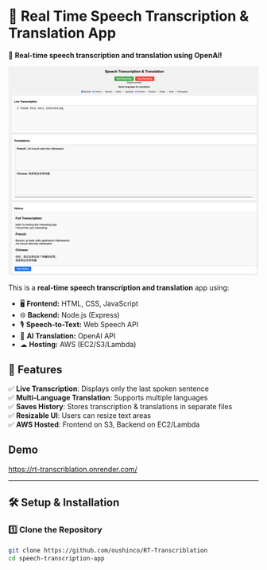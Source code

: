# 🎤 Real Time Speech Transcription & Translation App

🚀 **Real-time speech transcription and translation using OpenAI!**

![RT-Transcriblation](RT-Transcriblation.png)

This is a **real-time speech transcription and translation** app using:
- 🖥 **Frontend:** HTML, CSS, JavaScript
- 🌐 **Backend:** Node.js (Express)
- 🎙 **Speech-to-Text:** Web Speech API
- 🧠 **AI Translation:** OpenAI API
- ☁ **Hosting:** AWS (EC2/S3/Lambda)

## 🚀 Features
✅ **Live Transcription**: Displays only the last spoken sentence  
✅ **Multi-Language Translation**: Supports multiple languages  
✅ **Saves History**: Stores transcription & translations in separate files  
✅ **Resizable UI**: Users can resize text areas  
✅ **AWS Hosted**: Frontend on S3, Backend on EC2/Lambda  

## Demo

https://rt-transcriblation.onrender.com/

---

## 🛠 Setup & Installation

### **1️⃣ Clone the Repository**
```sh
git clone https://github.com/oushinco/RT-Transcriblation
cd speech-transcription-app
